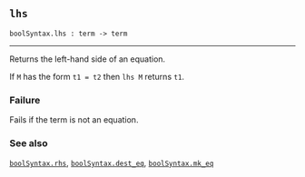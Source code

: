 ## `lhs`

``` hol4
boolSyntax.lhs : term -> term
```

------------------------------------------------------------------------

Returns the left-hand side of an equation.

If `M` has the form `t1 = t2` then `lhs M` returns `t1`.

### Failure

Fails if the term is not an equation.

### See also

[`boolSyntax.rhs`](#boolSyntax.rhs),
[`boolSyntax.dest_eq`](#boolSyntax.dest_eq),
[`boolSyntax.mk_eq`](#boolSyntax.mk_eq)
